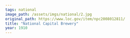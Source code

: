 ```yaml
---
tags: national
image_path: /assets/imgs/national/2.jpg
original_path: https://www.loc.gov/item/npc2008012811/
title: "National Capital Brewery"
year: 1910
---
```




